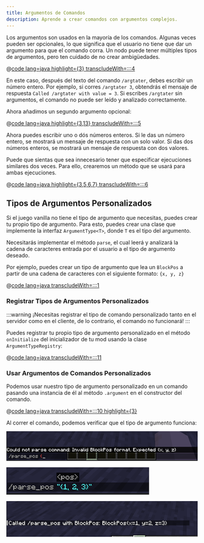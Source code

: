```yaml
---
title: Argumentos de Comandos
description: Aprende a crear comandos con argumentos complejos.
---
```


Los argumentos son usados en la mayoría de los comandos. Algunas veces pueden ser opcionales, lo que significa que el usuario no tiene que dar un argumento para que el comando corra. Un nodo puede tener múltiples tipos de argumentos, pero ten cuidado de no crear ambigüedades.

@[code lang=java highlight={3} transcludeWith=:::4](@/reference/1.21.1/src/main/java/com/example/docs/command/ExampleModCommands.java)

En este caso, después del texto del comando `/argtater`, debes escribir un número entero. Por ejemplo, si corres `/argtater 3`, obtendrás el mensaje de respuesta `Called /argtater with value = 3`. Si escribes `/argtater` sin argumentos, el comando no puede ser leído y analizado correctamente.

Ahora añadimos un segundo argumento opcional:

@[code lang=java highlight={3,13} transcludeWith=:::5](@/reference/1.21.1/src/main/java/com/example/docs/command/ExampleModCommands.java)

Ahora puedes escribir uno o dós números enteros. Si le das un número entero, se mostrará un mensaje de respuesta con un solo valor. Si das dos números enteros, se mostrará un mensaje de respuesta con dos valores.

Puede que sientas que sea innecesario tener que especificar ejecuciones similares dos veces. Para ello, crearemos un método que se usará para ambas ejecuciones.

@[code lang=java highlight={3,5,6,7} transcludeWith=:::6](@/reference/1.21.1/src/main/java/com/example/docs/command/ExampleModCommands.java)

## Tipos de Argumentos Personalizados

Si el juego vanilla no tiene el tipo de argumento que necesitas, puedes crear tu propio tipo de argumento. Para esto, puedes crear una clase que implemente la interfaz `ArgumentType<T>`, donde `T` es el tipo del argumento.

Necesitarás implementar el método `parse`, el cual leerá y analizará la cadena de caracteres entrada por el usuario a el tipo de argumento deseado.

Por ejemplo, puedes crear un tipo de argumento que lea un `BlockPos` a partir de una cadena de caracteres con el siguiente formato: `{x, y, z}`

@[code lang=java transcludeWith=:::1](@/reference/1.21.1/src/main/java/com/example/docs/command/BlockPosArgumentType.java)

### Registrar Tipos de Argumentos Personalizados

:::warning
¡Necesitas registrar el tipo de comando personalizado tanto en el servidor como en el cliente, de lo contrario, el comando no funcionará!
:::

Puedes registrar tu propio tipo de argumento personalizado en el método `onInitialize` del inicializador de tu mod usando la clase `ArgumentTypeRegistry`:

@[code lang=java transcludeWith=:::11](@/reference/1.21.1/src/main/java/com/example/docs/command/ExampleModCommands.java)

### Usar Argumentos de Comandos Personalizados

Podemos usar nuestro tipo de argumento personalizado en un comando pasando una instancia de él al método `.argument` en el constructor del comando.

@[code lang=java transcludeWith=:::10 highlight={3}](@/reference/1.21.1/src/main/java/com/example/docs/command/ExampleModCommands.java)

Al correr el comando, podemos verificar que el tipo de argumento funciona:

![Argumento inválido](/assets/develop/commands/custom-arguments_fail.png)

![Argumento válido](/assets/develop/commands/custom-arguments_valid.png)

![Resultado del comando](/assets/develop/commands/custom-arguments_result.png)
